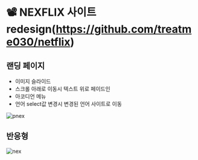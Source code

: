 # 📽 NEXFLIX 사이트 redesign(https://github.com/treatme030/netflix)

## 랜딩 페이지
 * 이미지 슬라이드
 * 스크롤 아래로 이동시 텍스트 위로 페이드인
 * 아코디언 메뉴
 * 언어 select값 변경시 변경된 언어 사이트로 이동

  ![pnex](https://user-images.githubusercontent.com/74355328/147438716-51e696e9-1420-4ef4-bcd9-56c49f0503fa.gif)
  
## 반응형

  ![nex](https://user-images.githubusercontent.com/74355328/147438984-4b674bce-013c-42e5-af96-72d33ecaf3b2.gif)
